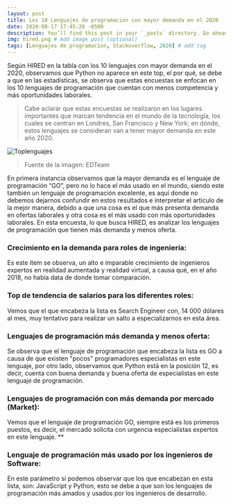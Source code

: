 ```yaml
---
layout: post
title: Los 10 Lenguajes de programacion con mayor demanda en el 2020
date: 2020-08-17 17:45:20 -0500
description: You’ll find this post in your `_posts` directory. Go ahead and edit it and re-build the site to see your changes. # Add post description (optional)
img: hired.png # Add image post (optional)
tags: [Lenguajes de programacion, Stackoverflow, 2020] # add tag
---
```

Según HIRED en la tabla con los 10 lenguajes con mayor demanda en el 2020, observamos que Python no aparece en este top, el por qué, se debe a que en las estadísticas, se observa que estas encuestas se enfocan en los 10 lenguajes de programación que cuentan con menos competencia y más oportunidades laborales.

>Cabe aclarar que estas encuestas se realizaron en los lugares importantes que marcan tendencia en el mundo de la tecnología, los cuales se centran en Londres, San Francisco y New York; en dónde, estos lenguajes se consideran van a tener mayor demanda en este año 2020.

![Toplenguajes]({{site.baseurl}}/assets/img/lenguajes.jpg)
> Fuente de la imagen: EDTeam

En primera instancia observamos que la mayor demanda es el lenguaje de programación “GO”, pero no lo hace el más usado en el mundo, siendo este también un lenguaje de programación excelente, es aquí donde no debemos dejarnos confundir en estos resultados e interpretar el artículo de la mejor manera, debido a que una cosa es el que más presenta demanda en ofertas laborales y otra cosa es el más usado con más oportunidades laborales. En esta encuesta, lo que busca HIRED, es analizar los lenguajes de programación que tienen más demanda y menos oferta.

### Crecimiento en la demanda para roles de ingeniería:
Es este ítem se observa, un alto e imparable crecimiento de ingenieros expertos en realidad aumentada y realidad virtual, a causa qué, en el año 2018, no había data de donde tomar comparación.

### Top de tendencia de salarios para los diferentes roles:
Vemos que el que encabeza la lista es Search Engineer con, 14 000 dólares al mes, muy tentativo para realizar un salto a especializarnos en esta área.

### Lenguajes de programación más demanda y menos oferta:
Se observa que el lenguaje de programación que encabeza la lista es GO a causa de que existen "pocos" programadores especialistas en este lenguaje, por otro lado, observamos que Python está en la posición 12, es decir, cuenta con buena demanda y buena oferta de especialistas en este lenguaje de programación.

### Lenguajes de programación con más demanda por mercado (Market):
Vemos que el lenguaje de programación GO, siempre está es los primeros puestos, es decir, el mercado solicita con urgencia especialistas expertos en este lenguaje.  **

### Lenguaje de programación más usado por los ingenieros de Software:
En este parámetro si podemos observar que los que encabezan en esta lista, son: JavaScript y Python, esto se debe a que son los lenguajes de programación más amados y usados por los ingenieros de desarrollo.

